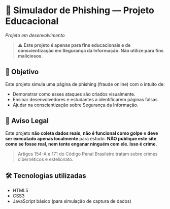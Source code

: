 # 🎣 Simulador de Phishing — Projeto Educacional

*Projeto em desenvolvimento*

> ⚠️ **Este projeto é apenas para fins educacionais e de conscientização em Segurança da Informação. Não utilize para fins maliciosos.**

## 🧠 Objetivo

Este projeto simula uma página de phishing (fraude online) com o intuito de:

- Demonstrar como esses ataques são criados visualmente.
- Ensinar desenvolvedores e estudantes a identificarem páginas falsas.
- Ajudar na conscientização sobre Segurança da Informação.

## 🚨 Aviso Legal

Este projeto **não coleta dados reais**, **não é funcional como golpe** e **deve ser executado apenas localmente** para estudo. **NÃO publique este site como se fosse real, nem tente enganar ninguém com ele. Isso é crime.**

> Artigos 154-A e 171 do Código Penal Brasileiro tratam sobre crimes cibernéticos e estelionato.

## 🛠️ Tecnologias utilizadas

- HTML5
- CSS3
- JavaScript básico (para simulação de captura de dados)
